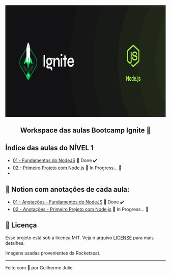 <img alt="Ignite-NodeJS" src="../.github/cover-node.js.png" width="1366" height="350" align="center"/>

<h2 align="center">
  Workspace das aulas Bootcamp Ignite 🚀
</h2>

## Índice das aulas do NÍVEL 1

- [01 - Fundamentos do NodeJS](https://github.com/guilhermejulio/ignite-nodejs-workspace/tree/main/Chapter-I/fundamentos-nodejs)  🚀 Done :heavy_check_mark:
- [02 - Primeiro Projeto com Node.js]()  :construction: In Progress... :construction:
- 
## :open_book: Notion com anotações de cada aula:

- [01 - Anotações - Fundamentos do NodeJS](https://www.notion.so/igniteguilhermejulio/Cap-tulo-1-281ca463ac1c449fb4b82a44702e50f0) 🚀 Done :heavy_check_mark:
- [02 - Anotações - Primeiro Projeto com Node.js]() :construction: In Progress... :construction:



## :memo: Licença

Esse projeto está sob a licença MIT. Veja o arquivo [LICENSE](LICENSE) para mais detalhes.

Imagens usadas provenientes da Rocketseat.

---

Feito com 💜 por Guilherme Julio
